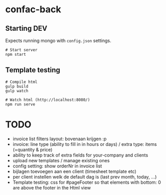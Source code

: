 confac-back
===========
Starting DEV
------------

Expects running mongo with `config.json` settings.

```
# Start server
npm start
```


Template testing
----------------

```
# Compile html
gulp build
gulp watch

# Watch html (http://localhost:8080/)
npm run serve
```

TODO
====

- invoice list filters layout: bovenaan krijgen :p
- invoice: line type (ability to fill in in hours or days) / extra type: items (=quantity & price)
- ability to keep track of extra fields for your-company and clients
- upload new templates / manage existing ones
- config setting: show orderNr in invoice list
- bijlagen toevoegen aan een client (timesheet template etc)
- per client instellen welk de default dag is (last prev month, today, ...)
- Template testing: css for #pageFooter so that elements with bottom: 0 are above the footer in the Html view
